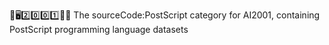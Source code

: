 🧠️🖥️2️⃣️0️⃣️0️⃣️1️⃣️💾️📜️ The sourceCode:PostScript category for AI2001, containing PostScript programming language datasets
